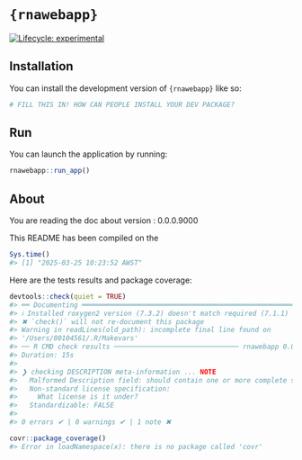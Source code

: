 
<!-- README.md is generated from README.Rmd. Please edit that file -->

# `{rnawebapp}`

<!-- badges: start -->

[![Lifecycle:
experimental](https://img.shields.io/badge/lifecycle-experimental-orange.svg)](https://lifecycle.r-lib.org/articles/stages.html#experimental)
<!-- badges: end -->

## Installation

You can install the development version of `{rnawebapp}` like so:

``` r
# FILL THIS IN! HOW CAN PEOPLE INSTALL YOUR DEV PACKAGE?
```

## Run

You can launch the application by running:

``` r
rnawebapp::run_app()
```

## About

You are reading the doc about version : 0.0.0.9000

This README has been compiled on the

``` r
Sys.time()
#> [1] "2025-03-25 10:23:52 AWST"
```

Here are the tests results and package coverage:

``` r
devtools::check(quiet = TRUE)
#> ══ Documenting ═════════════════════════════════════════════════════════════════
#> ℹ Installed roxygen2 version (7.3.2) doesn't match required (7.1.1)
#> ✖ `check()` will not re-document this package
#> Warning in readLines(old_path): incomplete final line found on
#> '/Users/00104561/.R/Makevars'
#> ── R CMD check results ─────────────────────────────── rnawebapp 0.0.0.9000 ────
#> Duration: 15s
#> 
#> ❯ checking DESCRIPTION meta-information ... NOTE
#>   Malformed Description field: should contain one or more complete sentences.
#>   Non-standard license specification:
#>     What license is it under?
#>   Standardizable: FALSE
#> 
#> 0 errors ✔ | 0 warnings ✔ | 1 note ✖
```

``` r
covr::package_coverage()
#> Error in loadNamespace(x): there is no package called 'covr'
```
